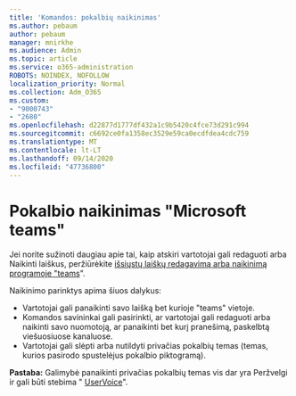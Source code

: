 ```yaml
---
title: 'Komandos: pokalbių naikinimas'
ms.author: pebaum
author: pebaum
manager: mnirkhe
ms.audience: Admin
ms.topic: article
ms.service: o365-administration
ROBOTS: NOINDEX, NOFOLLOW
localization_priority: Normal
ms.collection: Adm_O365
ms.custom:
- "9000743"
- "2680"
ms.openlocfilehash: d22877d1777df432a1c9b5420c4fce73d291c994
ms.sourcegitcommit: c6692ce0fa1358ec3529e59ca0ecdfdea4cdc759
ms.translationtype: MT
ms.contentlocale: lt-LT
ms.lasthandoff: 09/14/2020
ms.locfileid: "47736800"
---
```

# <a name="delete-a-chat-in-microsoft-teams"></a>Pokalbio naikinimas "Microsoft teams"

Jei norite sužinoti daugiau apie tai, kaip atskiri vartotojai gali redaguoti arba Naikinti laiškus, peržiūrėkite [išsiųstų laiškų redagavimą arba naikinimą programoje "teams](https://support.office.com/article/5f1fe604-a900-4a07-b8b7-8cf70ed6b263)". 

Naikinimo parinktys apima šiuos dalykus:

- Vartotojai gali panaikinti savo laišką bet kurioje "teams" vietoje.
- Komandos savininkai gali pasirinkti, ar vartotojai gali redaguoti arba naikinti savo nuomotoją, ar panaikinti bet kurį pranešimą, paskelbtą viešuosiuose kanaluose.
- Vartotojai gali slėpti arba nutildyti privačias pokalbių temas (temas, kurios pasirodo spustelėjus pokalbio piktogramą).

**Pastaba:** Galimybė panaikinti privačias pokalbių temas vis dar yra Peržvelgi ir gali būti stebima " [UserVoice](https://microsoftteams.uservoice.com/forums/555103-public/suggestions/33535006-delete-private-chat-threads)". 